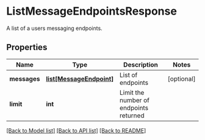# ListMessageEndpointsResponse

A list of a users messaging endpoints.
## Properties
Name | Type | Description | Notes
------------ | ------------- | ------------- | -------------
**messages** | [**list[MessageEndpoint]**](MessageEndpoint.md) | List of endpoints | [optional] 
**limit** | **int** | Limit the number of endpoints returned | 

[[Back to Model list]](../README.md#documentation-for-models) [[Back to API list]](../README.md#documentation-for-api-endpoints) [[Back to README]](../README.md)


